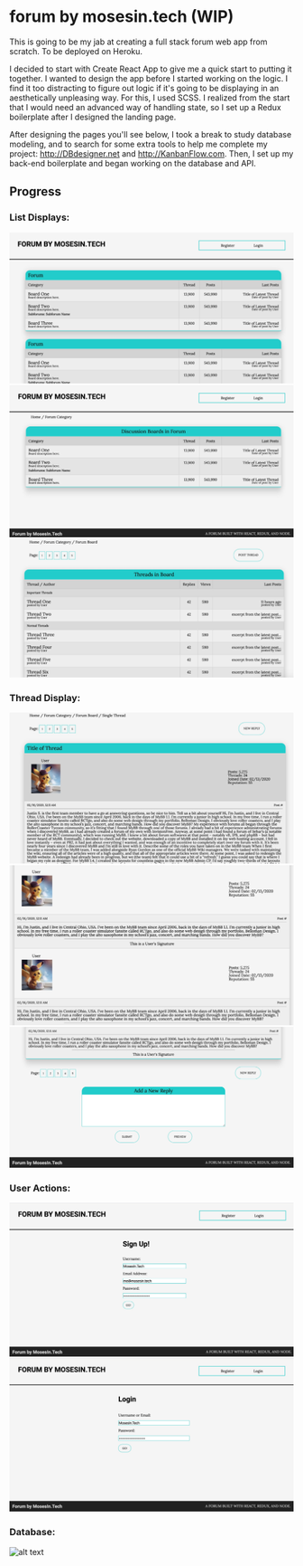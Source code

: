 # forum by mosesin.tech (WIP)
This is going to be my jab at creating a full stack forum web app from scratch.
To be deployed on Heroku.

I decided to start with Create React App to give me a quick start to putting it together. I wanted to design the app before I started working on the logic. I find it too distracting to figure out logic if it's going to be displaying in an aesthetically unpleasing way. For this, I used SCSS. I realized from the start that I would need an advanced way of handling state, so I set up a Redux boilerplate after I designed the landing page.

After designing the pages you'll see below, I took a break to study database modeling, and to search for some extra tools to help me complete my project: http://DBdesigner.net and http://KanbanFlow.com. Then, I set up my back-end boilerplate and began working on the database and API.

## Progress

### List Displays:
![alt text](./images/lists/landing-page.jpeg "Landing Page Category List Display")
![alt text](./images/lists/forum-display.jpeg "Forum List Display")
![alt text](./images/lists/threadlist-display.jpeg "Thread List Display")

### Thread Display:
![alt text](./images/thread/thread-display.jpeg "Thread Display")
![alt text](./images/thread/thread-display-posts.jpeg "Thread Display with Posts")
![alt text](./images/thread/thread-display-reply-form.jpeg "Thread Display with Reply Form")

### User Actions:
![alt text](./images/actions/register-form.jpeg "User Register Form")
![alt text](./images/actions/login-form.jpeg "User Login Form")

### Database:
![alt text](./images/database/database-refactored.jpeg "Database Model")